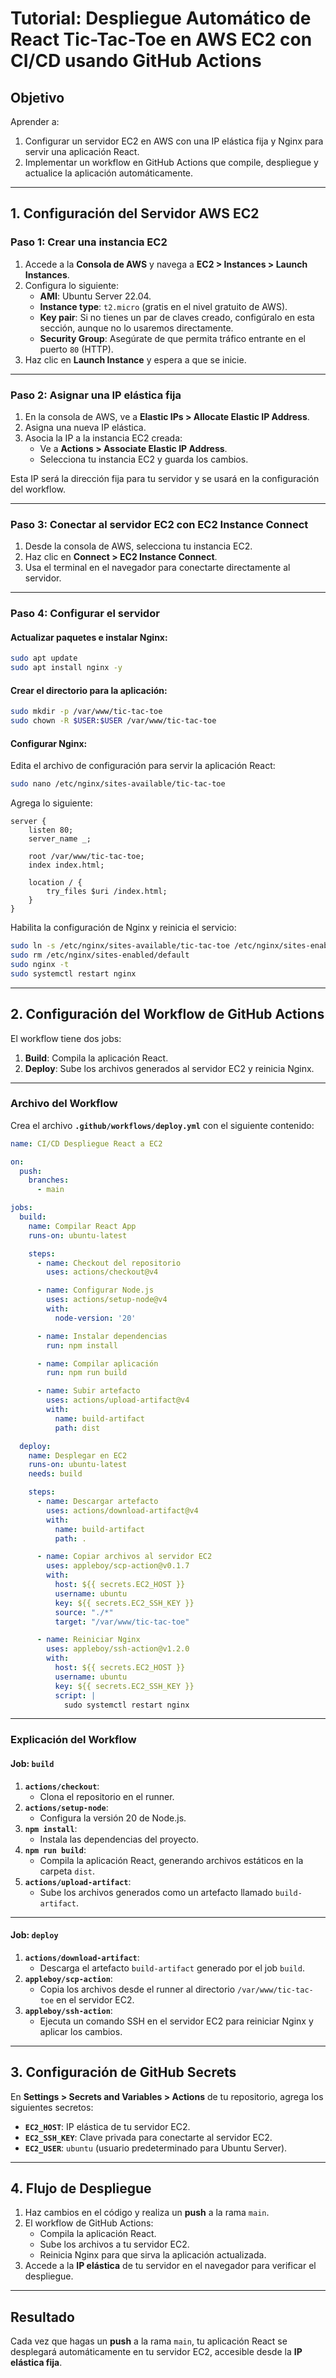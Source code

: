 # **Tutorial: Despliegue Automático de React Tic-Tac-Toe en AWS EC2 con CI/CD usando GitHub Actions**

## **Objetivo**
Aprender a:
1. Configurar un servidor EC2 en AWS con una IP elástica fija y Nginx para servir una aplicación React.
2. Implementar un workflow en GitHub Actions que compile, despliegue y actualice la aplicación automáticamente.

---

## **1. Configuración del Servidor AWS EC2**

### **Paso 1: Crear una instancia EC2**
1. Accede a la **Consola de AWS** y navega a **EC2 > Instances > Launch Instances**.
2. Configura lo siguiente:
   - **AMI**: Ubuntu Server 22.04.
   - **Instance type**: `t2.micro` (gratis en el nivel gratuito de AWS).
   - **Key pair**: Si no tienes un par de claves creado, configúralo en esta sección, aunque no lo usaremos directamente.
   - **Security Group**: Asegúrate de que permita tráfico entrante en el puerto `80` (HTTP).
3. Haz clic en **Launch Instance** y espera a que se inicie.

---

### **Paso 2: Asignar una IP elástica fija**
1. En la consola de AWS, ve a **Elastic IPs > Allocate Elastic IP Address**.
2. Asigna una nueva IP elástica.
3. Asocia la IP a la instancia EC2 creada:
   - Ve a **Actions > Associate Elastic IP Address**.
   - Selecciona tu instancia EC2 y guarda los cambios.

Esta IP será la dirección fija para tu servidor y se usará en la configuración del workflow.

---

### **Paso 3: Conectar al servidor EC2 con EC2 Instance Connect**
1. Desde la consola de AWS, selecciona tu instancia EC2.
2. Haz clic en **Connect > EC2 Instance Connect**.
3. Usa el terminal en el navegador para conectarte directamente al servidor.

---

### **Paso 4: Configurar el servidor**
#### Actualizar paquetes e instalar Nginx:
```bash
sudo apt update
sudo apt install nginx -y
```

#### Crear el directorio para la aplicación:
```bash
sudo mkdir -p /var/www/tic-tac-toe
sudo chown -R $USER:$USER /var/www/tic-tac-toe
```

#### Configurar Nginx:
Edita el archivo de configuración para servir la aplicación React:
```bash
sudo nano /etc/nginx/sites-available/tic-tac-toe
```

Agrega lo siguiente:

```nginx
server {
    listen 80;
    server_name _;

    root /var/www/tic-tac-toe;
    index index.html;

    location / {
        try_files $uri /index.html;
    }
}
```

Habilita la configuración de Nginx y reinicia el servicio:
```bash
sudo ln -s /etc/nginx/sites-available/tic-tac-toe /etc/nginx/sites-enabled/
sudo rm /etc/nginx/sites-enabled/default
sudo nginx -t
sudo systemctl restart nginx
```

---

## **2. Configuración del Workflow de GitHub Actions**

El workflow tiene dos jobs:
1. **Build**: Compila la aplicación React.
2. **Deploy**: Sube los archivos generados al servidor EC2 y reinicia Nginx.

---

### **Archivo del Workflow**

Crea el archivo **`.github/workflows/deploy.yml`** con el siguiente contenido:

```yaml
name: CI/CD Despliegue React a EC2

on:
  push:
    branches:
      - main

jobs:
  build:
    name: Compilar React App
    runs-on: ubuntu-latest

    steps:
      - name: Checkout del repositorio
        uses: actions/checkout@v4

      - name: Configurar Node.js
        uses: actions/setup-node@v4
        with:
          node-version: '20'

      - name: Instalar dependencias
        run: npm install

      - name: Compilar aplicación
        run: npm run build

      - name: Subir artefacto
        uses: actions/upload-artifact@v4
        with:
          name: build-artifact
          path: dist

  deploy:
    name: Desplegar en EC2
    runs-on: ubuntu-latest
    needs: build

    steps:
      - name: Descargar artefacto
        uses: actions/download-artifact@v4
        with:
          name: build-artifact
          path: .

      - name: Copiar archivos al servidor EC2
        uses: appleboy/scp-action@v0.1.7
        with:
          host: ${{ secrets.EC2_HOST }}
          username: ubuntu
          key: ${{ secrets.EC2_SSH_KEY }}
          source: "./*"
          target: "/var/www/tic-tac-toe"

      - name: Reiniciar Nginx
        uses: appleboy/ssh-action@v1.2.0
        with:
          host: ${{ secrets.EC2_HOST }}
          username: ubuntu
          key: ${{ secrets.EC2_SSH_KEY }}
          script: |
            sudo systemctl restart nginx
```

---

### **Explicación del Workflow**

#### **Job: `build`**
1. **`actions/checkout`**:
   - Clona el repositorio en el runner.
2. **`actions/setup-node`**:
   - Configura la versión 20 de Node.js.
3. **`npm install`**:
   - Instala las dependencias del proyecto.
4. **`npm run build`**:
   - Compila la aplicación React, generando archivos estáticos en la carpeta `dist`.
5. **`actions/upload-artifact`**:
   - Sube los archivos generados como un artefacto llamado `build-artifact`.

---

#### **Job: `deploy`**
1. **`actions/download-artifact`**:
   - Descarga el artefacto `build-artifact` generado por el job `build`.
2. **`appleboy/scp-action`**:
   - Copia los archivos desde el runner al directorio `/var/www/tic-tac-toe` en el servidor EC2.
3. **`appleboy/ssh-action`**:
   - Ejecuta un comando SSH en el servidor EC2 para reiniciar Nginx y aplicar los cambios.

---

## **3. Configuración de GitHub Secrets**

En **Settings > Secrets and Variables > Actions** de tu repositorio, agrega los siguientes secretos:

- **`EC2_HOST`**: IP elástica de tu servidor EC2.
- **`EC2_SSH_KEY`**: Clave privada para conectarte al servidor EC2.
- **`EC2_USER`**: `ubuntu` (usuario predeterminado para Ubuntu Server).

---

## **4. Flujo de Despliegue**

1. Haz cambios en el código y realiza un **push** a la rama `main`.
2. El workflow de GitHub Actions:
   - Compila la aplicación React.
   - Sube los archivos a tu servidor EC2.
   - Reinicia Nginx para que sirva la aplicación actualizada.
3. Accede a la **IP elástica** de tu servidor en el navegador para verificar el despliegue.

---

## **Resultado**

Cada vez que hagas un **push** a la rama `main`, tu aplicación React se desplegará automáticamente en tu servidor EC2, accesible desde la **IP elástica fija**.
